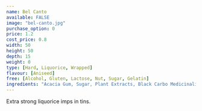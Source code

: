 ```yaml
---
name: Bel Canto
available: FALSE
image: "bel-canto.jpg"
purchase_option: 0
price: 1.2
cost_price: 0.8
width: 50
height: 50
depth: 15
weight: 0
type: [Hard, Liquorice, Wrapped]
flavour: [Aniseed]
free: [Alcohol, Gluten, Lactose, Nut, Sugar, Gelatin]
ingredients: "Acacia Gum, Sugar, Plant Extracts, Black Carbo Medicinalis Vegetalis"
---
```

Extra strong liquorice imps in tins.